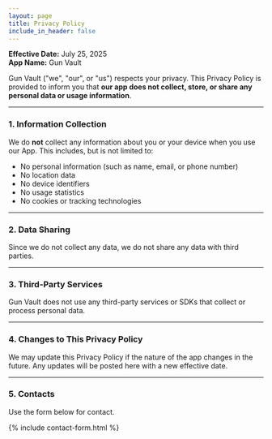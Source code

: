 ```yaml
---
layout: page
title: Privacy Policy
include_in_header: false
---
```


**Effective Date:** July 25, 2025  
**App Name:** Gun Vault

Gun Vault ("we", "our", or "us") respects your privacy. This Privacy Policy is provided to inform you that **our app does not collect, store, or share any personal data or usage information**.

---

### 1. Information Collection

We do **not** collect any information about you or your device when you use our App. This includes, but is not limited to:

- No personal information (such as name, email, or phone number)  
- No location data  
- No device identifiers  
- No usage statistics  
- No cookies or tracking technologies  

---

### 2. Data Sharing

Since we do not collect any data, we do not share any data with third parties.

---

### 3. Third-Party Services

Gun Vault does not use any third-party services or SDKs that collect or process personal data.


---

### 4. Changes to This Privacy Policy

We may update this Privacy Policy if the nature of the app changes in the future. Any updates will be posted here with a new effective date.

---

### 5. Contacts

Use the form below for contact.

{% include contact-form.html %}